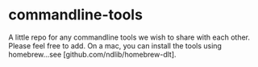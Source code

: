 # commandline-tools

A little repo for any commandline tools we wish to share with each other.
Please feel free to add.
On a mac, you can install the tools using homebrew...see [github.com/ndlib/homebrew-dlt].


